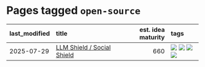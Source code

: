 # Pages tagged `open-source`

|last_modified|title|est. idea maturity|tags
|:---|:---|---:|:---|
|2025-07-29|[LLM Shield / Social Shield](../social_shield.md)|660|[![](https://img.shields.io/badge/tag-experimental-b08442)](../tags/experimental.md) [![](https://img.shields.io/badge/tag-misinformation-countermeasures-83cbca)](../tags/misinformation-countermeasures.md) [![](https://img.shields.io/badge/tag-open-source-e33481)](../tags/open-source.md) [![](https://img.shields.io/badge/tag-public-good-b59164)](../tags/public-good.md)|